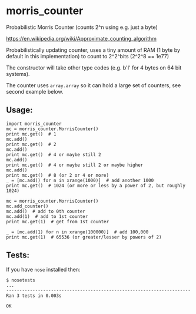 morris_counter
==============

Probabilistic Morris Counter (counts 2^n using e.g. just a byte)

https://en.wikipedia.org/wiki/Approximate_counting_algorithm

Probabilistically updating counter, uses a tiny amount of RAM (1 byte by default in this implementation) to count to 2^2^bits (2^2^8 == 1e77)

The constructor will take other type codes (e.g. b'I' for 4 bytes on 64 bit systems). 

The counter uses `array.array` so it can hold a large set of counters, see second example below.

Usage:
-----

    import morris_counter
    mc = morris_counter.MorrisCounter()
    print mc.get()  # 1
    mc.add()
    print mc.get()  # 2
    mc.add()
    print mc.get()  # 4 or maybe still 2
    mc.add()
    print mc.get()  # 4 or maybe still 2 or maybe higher
    mc.add()
    print mc.get()  # 8 (or 2 or 4 or more)
    _ = [mc.add() for n in xrange(1000)]  # add another 1000
    print mc.get()  # 1024 (or more or less by a power of 2, but roughly 1024)

    mc = morris_counter.MorrisCounter()
    mc.add_counter()
    mc.add()  # add to 0th counter
    mc.add(1)  # add to 1st counter
    print mc.get(1)  # get from 1st counter

    _ = [mc.add(1) for n in xrange(100000)]  # add 100,000
    print mc.get(1)  # 65536 (or greater/lesser by powers of 2)


Tests:
-----

If you have `nose` installed then:

    $ nosetests
    ...
    ----------------------------------------------------------------------
    Ran 3 tests in 0.003s

    OK
    
